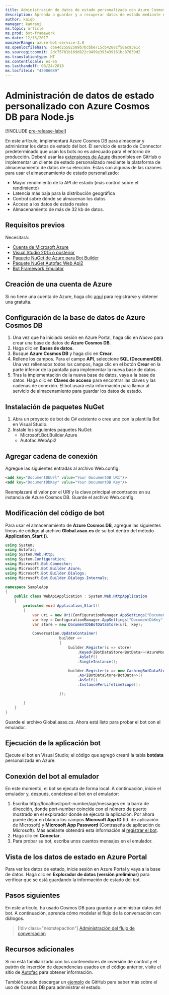 ```yaml
---
title: Administración de datos de estado personalizado con Azure Cosmos DB | Microsoft Docs
description: Aprenda a guardar y a recuperar datos de estado mediante Azure Cosmos DB con Bot Builder SDK para Node.js.
author: kaiqb
manager: kamrani
ms.topic: article
ms.prod: bot-framework
ms.date: 12/13/2017
monikerRange: azure-bot-service-3.0
ms.openlocfilehash: cb64d25582589b7bcbbe715cb4288cf56ac93e1c
ms.sourcegitcommit: 2dc75701b169d822c9499e393439161bc87639d2
ms.translationtype: HT
ms.contentlocale: es-ES
ms.lasthandoff: 08/24/2018
ms.locfileid: "42906089"
---
```

# <a name="manage-custom-state-data-with-azure-cosmos-db-for-net"></a>Administración de datos de estado personalizado con Azure Cosmos DB para Node.js

[!INCLUDE [pre-release-label](../includes/pre-release-label-v3.md)]

En este artículo, implementará Azure Cosmos DB para almacenar y administrar los datos de estado del bot. El servicio de estado de Connector predeterminado que usan los bots no es adecuado para el entorno de producción. Deberá usar las [extensiones de Azure](https://github.com/Microsoft/BotBuilder-Azure) disponibles en GitHub o implementar un cliente de estado personalizado mediante la plataforma de almacenamiento de datos de su elección. Estas son algunas de las razones para usar el almacenamiento de estado personalizado:
 - Mayor rendimiento de la API de estado (más control sobre el rendimiento)
 - Latencia más baja para la distribución geográfica
 - Control sobre dónde se almacenan los datos
 - Acceso a los datos de estado reales
 - Almacenamiento de más de 32 kb de datos.
 
## <a name="prerequisites"></a>Requisitos previos
Necesitará:
 - [Cuenta de Microsoft Azure](https://azure.microsoft.com/en-us/free/)
 - [Visual Studio 2015 o posterior](https://www.visualstudio.com/)
 - [Paquete NuGet de Azure para Bot Builder](https://www.nuget.org/packages/Microsoft.Bot.Builder.Azure/)
 - [Paquete NuGet Autofac Web Api2](https://www.nuget.org/packages/Autofac.WebApi2/)
 - [Bot Framework Emulator](~/bot-service-debug-emulator.md)
 
## <a name="create-azure-account"></a>Creación de una cuenta de Azure
Si no tiene una cuenta de Azure, haga clic [aquí](https://azure.microsoft.com/en-us/free/) para registrarse y obtener una gratuita.

## <a name="set-up-the-azure-cosmos-db-database"></a>Configuración de la base de datos de Azure Cosmos DB
1. Una vez que ha iniciado sesión en Azure Portal, haga clic en *Nuevo* para crear una base de datos de **Azure Cosmos DB**. 
2. Haga clic en **Bases de datos**. 
3. Busque **Azure Cosmos DB** y haga clic en **Crear**.
4. Rellene los campos. Para el campo **API**, seleccione **SQL (DocumentDB)**. Una vez rellenados todos los campos, haga clic en el botón **Crear** en la parte inferior de la pantalla para implementar la nueva base de datos. 
5. Tras la implementación de la nueva base de datos, vaya a la base de datos. Haga clic en **Claves de acceso** para encontrar las claves y las cadenas de conexión. El bot usará esta información para llamar al servicio de almacenamiento para guardar los datos de estado.

## <a name="install-nuget-packages"></a>Instalación de paquetes NuGet
1. Abra un proyecto de bot de C# existente o cree uno con la plantilla Bot en Visual Studio. 
2. Instale los siguientes paquetes NuGet:
   - Microsoft.Bot.Builder.Azure
   - Autofac.WebApi2

## <a name="add-connection-string"></a>Agregar cadena de conexión 
Agregue las siguientes entradas al archivo Web.config:
```XML
<add key="DocumentDbUrl" value="Your DocumentDB URI"/>
<add key="DocumentDbKey" value="Your DocumentDB Key"/>
```
Reemplazará el valor por el URI y la clave principal encontrados en su instancia de Azure Cosmos DB. Guarde el archivo Web.config.

## <a name="modify-your-bot-code"></a>Modificación del código de bot
Para usar el almacenamiento de **Azure Cosmos DB**, agregue las siguientes líneas de código al archivo **Global.asax.cs** de su bot dentro del método **Application_Start ()**.

```cs
using System;
using Autofac;
using System.Web.Http;
using System.Configuration;
using Microsoft.Bot.Connector;
using Microsoft.Bot.Builder.Azure;
using Microsoft.Bot.Builder.Dialogs;
using Microsoft.Bot.Builder.Dialogs.Internals;

namespace SampleApp
{
    public class WebApiApplication : System.Web.HttpApplication
    {
        protected void Application_Start()
        {
            var uri = new Uri(ConfigurationManager.AppSettings["DocumentDbUrl"]);
            var key = ConfigurationManager.AppSettings["DocumentDbKey"];
            var store = new DocumentDbBotDataStore(uri, key);

            Conversation.UpdateContainer(
                        builder =>
                        {
                            builder.Register(c => store)
                                .Keyed<IBotDataStore<BotData>>(AzureModule.Key_DataStore)
                                .AsSelf()
                                .SingleInstance();

                            builder.Register(c => new CachingBotDataStore(store, CachingBotDataStoreConsistencyPolicy.ETagBasedConsistency))
                                .As<IBotDataStore<BotData>>()
                                .AsSelf()
                                .InstancePerLifetimeScope();

                        });

        }
    }
}
```

Guarde el archivo Global.asax.cs. Ahora está listo para probar el bot con el emulador.

## <a name="run-your-bot-app"></a>Ejecución de la aplicación bot
Ejecute el bot en Visual Studio; el código que agregó creará la tabla **botdata** personalizada en Azure.

## <a name="connect-your-bot-to-the-emulator"></a>Conexión del bot al emulador
En este momento, el bot se ejecuta de forma local. A continuación, inicie el emulador y, después, conéctese al bot en el emulador:
1. Escriba http://localhost:port-number/api/messages en la barra de dirección, donde port-number coincide con el número de puerto mostrado en el explorador donde se ejecuta la aplicación. Por ahora puede dejar en blanco los campos <strong>Microsoft App ID</strong> (Id. de aplicación de Microsoft) y <strong>Microsoft App Password</strong> (Contraseña de aplicación de Microsoft). Más adelante obtendrá esta información al [registrar el bot](~/bot-service-quickstart-registration.md).
2. Haga clic en **Conectar**. 
3. Para probar su bot, escriba unos cuantos mensajes en el emulador. 

## <a name="view-state-data-on-azure-portal"></a>Vista de los datos de estado en Azure Portal
Para ver los datos de estado, inicie sesión en Azure Portal y vaya a la base de datos. Haga clic en **Explorador de datos (versión preliminar)** para verificar que se está guardando la información de estado del bot. 

## <a name="next-steps"></a>Pasos siguientes
En este artículo, ha usado Cosmos DB para guardar y administrar datos del bot. A continuación, aprenda cómo modelar el flujo de la conversación con diálogos.

> [!div class="nextstepaction"]
> [Administración del flujo de conversación](bot-builder-dotnet-manage-conversation-flow.md)

## <a name="additional-resources"></a>Recursos adicionales
Si no está familiarizado con los contenedores de inversión de control y el patrón de inserción de dependencias usados en el código anterior, visite el sitio de [Autofac](http://autofac.readthedocs.io/en/latest/) para obtener información. 

También puede descargar un [ejemplo](https://github.com/Microsoft/BotBuilder-Azure/tree/master/CSharp/Samples/DocumentDb) de GitHub para saber más sobre el uso de Cosmos DB para administrar el estado. 
